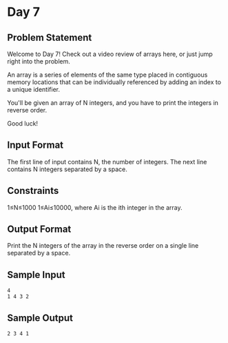 # Day 7

## Problem Statement

Welcome to Day 7! Check out a video review of arrays here, or just jump right into the problem.

An array is a series of elements of the same type placed in contiguous memory locations that can be individually referenced by adding an index to a unique identifier.

You'll be given an array of N integers, and you have to print the integers in reverse order.

Good luck!

## Input Format

The first line of input contains N, the number of integers. The next line contains N integers separated by a space.

## Constraints

1≤N≤1000
1≤Ai≤10000, where Ai is the ith integer in the array.

## Output Format

Print the N integers of the array in the reverse order on a single line separated by a space.

## Sample Input
```
4
1 4 3 2
```
## Sample Output
```
2 3 4 1
```
